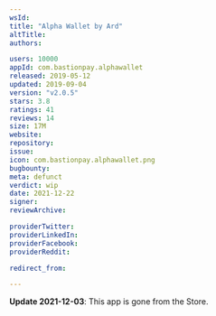 ```yaml
---
wsId: 
title: "Alpha Wallet by Ard"
altTitle: 
authors:

users: 10000
appId: com.bastionpay.alphawallet
released: 2019-05-12
updated: 2019-09-04
version: "v2.0.5"
stars: 3.8
ratings: 41
reviews: 14
size: 17M
website: 
repository: 
issue: 
icon: com.bastionpay.alphawallet.png
bugbounty: 
meta: defunct
verdict: wip
date: 2021-12-22
signer: 
reviewArchive:

providerTwitter: 
providerLinkedIn: 
providerFacebook: 
providerReddit: 

redirect_from:

---
```


**Update 2021-12-03**: This app is gone from the Store.

